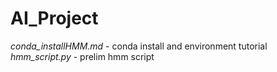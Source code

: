 # AI_Project

*conda_installHMM.md* - conda install and environment tutorial
*hmm_script.py* - prelim hmm script
